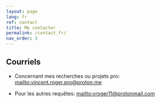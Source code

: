 ```yaml
---
layout: page
lang: fr
ref: contact
title: Me contacter
permalink: /contact_fr/
nav_order: 3
---
```


## Courriels

* Concernant mes recherches ou projets pro: <mailto:vincent.roger.pro@proton.me>

* Pour les autres requêtes: <mailto:vroger11@protonmail.com>
